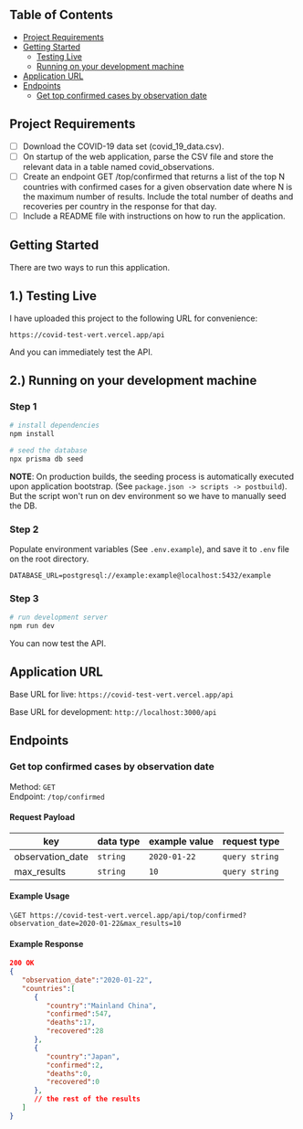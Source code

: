 ## Table of Contents
* [Project Requirements](#project-requirements)
* [Getting Started](#getting-started)
  * [Testing Live](#1-testing-live)
  * [Running on your development machine](#2-running-on-your-development-machine)
* [Application URL](#application-url)
* [Endpoints](#endpoints)
  * [Get top confirmed cases by observation date](#get-top-confirmed-cases-by-observation-date)

## Project Requirements
- [ ] Download the COVID-19 data set (covid_19_data.csv). 
- [ ] On startup of the web application, parse the CSV file and store the relevant data in a table named covid_observations.
- [ ] Create an endpoint GET /top/confirmed that returns a list of the top N countries with confirmed cases for a given observation date where N is the maximum number of results. Include the total number of deaths and recoveries per country in the response for that day.
- [ ] Include a README file with instructions on how to run the application.

## Getting Started

There are two ways to run this application. 

## 1.) Testing Live

I have uploaded this project to the following URL for convenience: 

`https://covid-test-vert.vercel.app/api`

And you can immediately test the API.

## 2.) Running on your development machine

### Step 1
```bash
# install dependencies
npm install

# seed the database
npx prisma db seed
```

**NOTE**: On production builds, the seeding process is automatically executed upon application bootstrap. (See `package.json -> scripts -> postbuild`). But the script won't run on dev environment so we have to manually seed the DB.

### Step 2
Populate environment variables (See `.env.example`), and save it to `.env` file on the root directory.

```env
DATABASE_URL=postgresql://example:example@localhost:5432/example
```
### Step 3
```bash
# run development server
npm run dev
```
You can now test the API.

## Application URL

Base URL for live: `https://covid-test-vert.vercel.app/api`

Base URL for development: `http://localhost:3000/api`

## Endpoints
### Get top confirmed cases by observation date
Method: `GET`  
Endpoint: `/top/confirmed`  

#### Request Payload
| key | data type | example value | request type |
| --- | ----- | --------- | ------------ |
| observation_date | `string` | `2020-01-22` | `query string`|
| max_results | `string` | `10` | `query string`|

#### Example Usage

`\GET https://covid-test-vert.vercel.app/api/top/confirmed?observation_date=2020-01-22&max_results=10`

#### Example Response
```json
200 OK
{
   "observation_date":"2020-01-22",
   "countries":[
      {
         "country":"Mainland China",
         "confirmed":547,
         "deaths":17,
         "recovered":28
      },
      {
         "country":"Japan",
         "confirmed":2,
         "deaths":0,
         "recovered":0
      },
      // the rest of the results
   ]
}
```